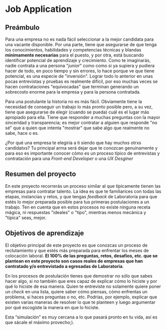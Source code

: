 # Job Application

## Preámbulo
Para una empresa no es nada fácil seleccionar a la mejor candidata para una
vacante disponible. Por una parte, tiene que asegurarse de que tenga los
conocimientos, habilidades y competencias técnicas y blandas **mínimamente
necesarias** para el puesto, y por otra, está buscando identificar potencial
de aprendizaje y crecimiento. Como te imaginarás, nadie contrata a una persona
"_junior_" como como si ya supiera y pudiera hacer de todo, en poco tiempo y
sin errores, lo hace porque ve que tiene potencial, es una especie de
"inversión". Lograr todo lo anterior en unas pocas entrevistas y pruebas es
realmente difícil, por eso muchas veces se hacen contrataciones "equivocadas"
que terminan generando un sobrecosto enorme para la empresa y para la persona
contratada.

Para una postulante la historia no es más fácil. Obviamente tiene la necesidad
de conseguir un trabajo lo más pronto posible pero, a su vez,  tiene que
asegurarse de elegir (cuando se pueda) cuál es el lugar más apropiado para ella.
Tiene que responder a muchas preguntas con la mayor sinceridad y transparencia;
es mejor contratar a alguien que responde "no sé" que a quien que intenta
"mostrar" que sabe algo que realmente no sabe, hace o es.

¿Por qué una empresa te elegiría a ti siendo que hay muchxs otrxs candidatxs?
Tu principal arma será dejar que te conozcan genuinamente y para eso es
importante conocer cómo es un proceso típico de entrevistas y contratación para
una _Front-end Developer_ o una _UX Desginer_

## Resumen del proyecto

En este proyecto recorrerás un proceso similar al que típicamente tienen las
empresas para contratar talento. La idea es que te familiarices con todas las
etapas, instancias y retos, y que tengas  _feedback_ de Laboratoria para que
estés lo mejor preparada posible para tus primeras postulaciones a un trabajo.
Ten en cuenta que en estos procesos no existe ninguna receta mágica, ni
respuestas "ideales" o "tipo", mientras menos mecánica y "típica" seas, mejor.

## Objetivos de aprendizaje

El objetivo principal de este proyecto es que conozcas un proceso de
reclutamiento y que estés más preparada para enfrentar los meses de colocación
laboral. **El 100% de las preguntas, retos, desafíos, etc. que se plantean en
este proyecto son casos reales de empresas que han contratado y/o entrevistado a
egresadas de Laboratoria**.

En los procesos de postulación tienes que demostrar no sólo que sabes hacer
algo, si no también que eres capaz de explicar cómo lo hiciste y por qué lo
hiciste de esa manera. Quien te entreviste no solamente quiere poner un _check_
en una lista, quiere saber cómo piensas, cómo enfrentas un problema, si haces
preguntas o no, etc. Podrías, por ejemplo, explicar que existen varias maneras
de resolver lo que te planteen y luego argumentar por qué escogiste la manera en
que lo hiciste.

Esta “simulación” es muy cercana a lo que pasará pronto en tu vida, así es que
sácale el máximo provecho;).

<!--## Consideraciones Generales

### Consideraciones Front-end

### Consideraciones UX

## Parte I: Envío de Currículum Vitae (CV)

## Parte II: Entrevista laboral (de “práctica”) con la coordinadora de desarrollo personal

## Parte III: Entrevista con alguien de la industria

## Parte IV: Entrevista técnica

## Parte V: Desafíos para resolver y entregar

## Recursos externos
-->
